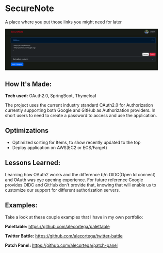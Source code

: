 # SecureNote
A place where you put those links you might need for later

![Home Page](./screenshots/home-page.png)

## How It's Made:

**Tech used:** OAuth2.0, SpringBoot, Thymeleaf

The project uses the current industry standard OAuth2.0 for Authorization currently supporting both Google and GitHub
as Authorization providers. In short users to need to create a password to access and use the application.

## Optimizations
- Optimized sorting for Items, to show recently updated to the top
- Deploy application on AWS(EC2 or ECS/Farget)

## Lessons Learned:

Learning how OAuth2 works and the difference b/n OIDC(Open Id connect) and OAuth was eye opening experience. For future reference
Google provides OIDC and GitHub don't provide that, knowing that will enable us to customize our support for different authorization servers.

## Examples:
Take a look at these couple examples that I have in my own portfolio:

**Palettable:** https://github.com/alecortega/palettable

**Twitter Battle:** https://github.com/alecortega/twitter-battle

**Patch Panel:** https://github.com/alecortega/patch-panel


